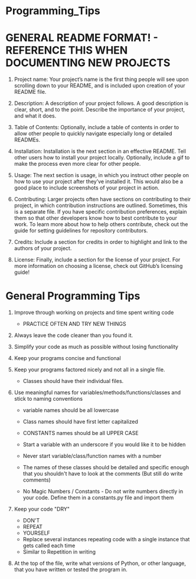 # Programming_Tips

# GENERAL README FORMAT! - REFERENCE THIS WHEN DOCUMENTING NEW PROJECTS

1. Project name: Your project’s name is the first thing people will see upon scrolling down to your README, and is included upon creation of your README file.

2. Description: A description of your project follows. A good description is clear, short, and to the point. Describe the importance of your project, and what it does.

3. Table of Contents: Optionally, include a table of contents in order to allow other people to quickly navigate especially long or detailed READMEs.

4. Installation: Installation is the next section in an effective README. Tell other users how to install your project locally. Optionally, include a gif to make the process even more clear for other people.

5. Usage: The next section is usage, in which you instruct other people on how to use your project after they’ve installed it. This would also be a good place to include screenshots of your project in action.

6. Contributing: Larger projects often have sections on contributing to their project, in which contribution instructions are outlined. Sometimes, this is a separate file. If you have specific contribution preferences, 
   explain them so that other developers know how to best contribute to your work. To learn more about how to help others contribute, check out the guide for setting guidelines for repository contributors.

7. Credits: Include a section for credits in order to highlight and link to the authors of your project.

8. License: Finally, include a section for the license of your project. For more information on choosing a license, check out GitHub’s licensing guide!

# General Programming Tips

1. Improve through working on projects and time spent writing code
   - PRACTICE OFTEN AND TRY NEW THINGS

2. Always leave the code cleaner than you found it.

3. Simplify your code as much as possible without losing functionality

4. Keep your programs concise and functional

5. Keep your programs factored nicely and not all in a single file.
   - Classes should have their individual files.

6. Use meaningful names for variables/methods/functions/classes and stick to naming conventions
   - variable names should be all lowercase
   - Class names should have first letter capitalized
   - CONSTANTS names should be all UPPER CASE
   - Start a variable with an underscore if you would like it to be hidden
   - Never start variable/class/function names with a number 

   - The names of these classes should be detailed and specific enough that you shouldn't have to look at the comments (But still do write comments)
   - No Magic Numbers / Constants - Do not write numbers directly in your code. Define them in a constants.py file and import them

7. Keep your code "DRY"
   - DON'T
   - REPEAT
   - YOURSELF
   - Replace several instances repeating code with a single instance that gets called each time
   - Similar to Repetition in writing

8. At the top of the file, write what versions of Python, or other language, that you have written or tested the program in.